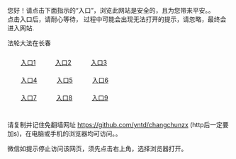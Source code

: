 您好！请点击下面指示的“入口”，浏览此网站是安全的，且为您带来平安。。 <br/>
点击入口后，请耐心等待， 过程中可能会出现无法打开的提示，请忽略，最终会进入网站. </br>

法轮大法在长春<br/>
<div style="padding:10px"><a style="margin:20px" target="_blank" href="https://dt0zns00o4f92.cloudfront.net/2Qpsp?ftzlbfw" id="ccLink1" rel="nofollow">入口1</a> <a target="_blank" style="margin:20px" href="https://d1m68o196vv68x.cloudfront.net/2Qpsp?bmelf" id="ccLink2" rel="nofollow">入口2</a> <a style="margin:20px" target="_blank" href="https://d2qkkn4pfrgz77.cloudfront.net/2Qpsp?abazldf" id="ccLink3" rel="nofollow">入口3</a></div>

<div style="padding:10px" ><a style="margin:20px" target="_blank" href="https://dt0zns00o4f92.cloudfront.net/2Qpsp?ftzlbfw" id="ccLink4" rel="nofollow">入口4</a> <a style="margin:20px" href="https://d1m68o196vv68x.cloudfront.net/2Qpsp?bmelf" target="_blank" id="ccLink5" rel="nofollow">入口5</a> <a style="margin:20px" href="https://d2qkkn4pfrgz77.cloudfront.net/2Qpsp?abazldf" target="_blank" id="ccLink6" rel="nofollow">入口6</a></div>

<div style="padding:10px"><a style="margin:20px" target="_blank" href="https://dt0zns00o4f92.cloudfront.net/2Qpsp?ftzlbfw" id="ccLink7" rel="nofollow">入口7</a> <a style="margin:20px" href="https://d1m68o196vv68x.cloudfront.net/2Qpsp?bmelf" target="_blank" id="ccLink8" rel="nofollow">入口8</a> <a style="margin:20px" target="_blank" href="https://d2qkkn4pfrgz77.cloudfront.net/2Qpsp?abazldf" id="ccLink9" rel="nofollow">入口9</a></div>

<br/>



请复制并记住免翻墙网址 https://github.com/yntd/changchunzx (http后一定要加s)，在电脑或手机的浏览器均可访问。。<br/>

微信如提示停止访问该网页，须先点击右上角，选择浏览器打开。
